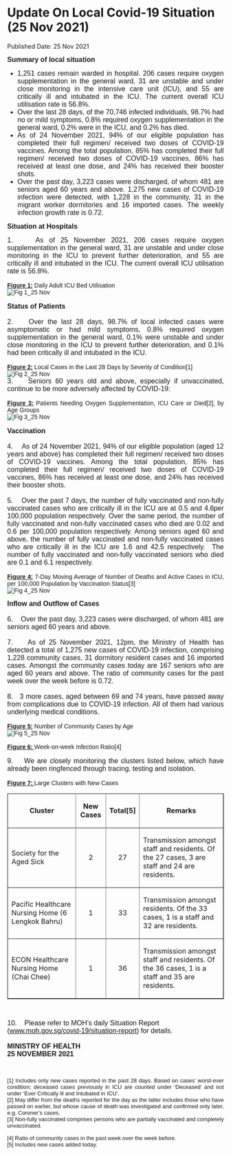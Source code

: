 <html>
    <meta http-equiv="Content-Type" content="text/html; charset=utf-8"/>
    <meta charset="utf-8"/>
    <title> Update On Local Covid-19 Situation (25 Nov 2021)</title>
    <body><h1> Update On Local Covid-19 Situation (25 Nov 2021)</h1>
    <p>Published Date: 25 Nov 2021</p> <p style="text-align: justify;"><span style="font-family: Arial;"><strong><span style="font-size: 16px;">Summary of local situation</span></strong></span></p><ul><li style="text-align: justify;"><span style="font-family: Arial; font-size: 16px;">1,251 cases remain warded in hospital. 206 cases require oxygen supplementation in the general ward, 31 are unstable and under close monitoring in the intensive care unit (ICU), and 55 are critically ill and intubated in the ICU. The current overall ICU utilisation rate is 56.8%.</span></li><li style="text-align: justify;"><span style="font-family: Arial; font-size: 16px;">Over the last 28 days, of the 70,746 infected individuals, 98.7% had no or mild symptoms, 0.8% required oxygen supplementation in the general ward, 0.2% were in the ICU, and 0.2% has died.</span></li><li style="text-align: justify;"><span style="font-family: Arial; font-size: 16px;">As of 24 November 2021, 94% of our eligible population has completed their full regimen/ received two doses of COVID-19 vaccines. Among the total population, 85% has completed their full regimen/ received two doses of COVID-19 vaccines, 86% has received at least one dose, and 24% has received their booster shots.</span></li><li style="text-align: justify;"><span style="font-family: Arial; font-size: 16px;">Over the past day, 3,223 cases were discharged, of whom 481 are seniors aged 60 years and above. 1,275 new cases of COVID-19 infection were detected, with 1,228 in the community, 31 in the migrant worker dormitories and 16 imported cases. The weekly infection growth rate is 0.72.</span></li></ul><p style="text-align: justify;"><span style="font-family: Arial;"><strong></strong></span><span style="font-family: Arial;"><strong><span style="font-size: 16px;">Situation at Hospitals</span></strong></span></p><p style="text-align: justify;"><span style="font-family: Arial;"><span style="font-size: 16px;">1. &nbsp; &nbsp;As of 25 November 2021, 206 cases require oxygen supplementation in the general ward, 31 are unstable and under close monitoring in the ICU to prevent further deterioration, and 55 are critically ill and intubated in the ICU. The current overall ICU utilisation rate is 56.8%.</span><br><br><b><u>Figure 1:</u></b>&nbsp;Daily Adult ICU Bed Utilisation<br><a href="/images/librariesprovider5/covid-19-chart-(pr)/fig-1_25-nov.png?sfvrsn=abc3f104_2"><img src="/images/librariesprovider5/covid-19-chart-(pr)/fig-1_25-nov.png?sfvrsn=abc3f104_2" data-displaymode="Original" alt="Fig 1_25 Nov" title="Fig 1_25 Nov" data-openoriginalimageonclick="true" style="float: left;"></a><br><br><span style="font-size: 16px;"><b>Status of Patients</b><br><br>2. &nbsp; &nbsp;Over the last 28 days, 98.7% of local infected cases were asymptomatic or had mild symptoms, 0.8% required oxygen supplementation in the general ward, 0.1% were unstable and under close monitoring in the ICU to prevent further deterioration,&nbsp;and 0.1% had been critically ill and intubated in the ICU.&nbsp;<br></span><br><b><u>Figure 2:</u></b>&nbsp;Local Cases in the Last 28 Days by Severity of Condition[1]&nbsp;&nbsp;<br><a href="/images/librariesprovider5/covid-19-chart-(pr)/fig-2_25-nov.png?sfvrsn=cc839cb3_2"><img src="/images/librariesprovider5/covid-19-chart-(pr)/fig-2_25-nov.png?sfvrsn=cc839cb3_2" data-displaymode="Original" alt="Fig 2_25 Nov" title="Fig 2_25 Nov" data-openoriginalimageonclick="true" style="float: left;"></a><br><span style="font-size: 16px;">3. &nbsp; &nbsp;Seniors 60 years old and above, especially if unvaccinated, continue to be more adversely affected by COVID-19:&nbsp;<br></span><br><b><u>Figure 3:</u></b>&nbsp;Patients Needing Oxygen Supplementation, ICU Care or Died[2], by Age Groups<br><a href="/images/librariesprovider5/covid-19-chart-(pr)/fig-3_25-nov.png?sfvrsn=a5c36cab_2"><img src="/images/librariesprovider5/covid-19-chart-(pr)/fig-3_25-nov.png?sfvrsn=a5c36cab_2" data-displaymode="Original" alt="Fig 3_25 Nov" title="Fig 3_25 Nov" data-openoriginalimageonclick="true" style="float: left;"></a><br><br><span style="font-size: 16px;"><strong>Vaccination&nbsp;</strong><br><br>4. &nbsp; &nbsp;As of 24 November 2021, 94% of our eligible population (aged 12 years and above) has completed their full regimen/ received two doses of COVID-19 vaccines. Among the total population, 85% has completed their full regimen/ received two doses of COVID-19 vaccines, 86% has received at least one dose, and 24% has received their booster shots.&nbsp;<br><br>5. &nbsp; &nbsp;Over the past 7 days, the number of fully vaccinated and non-fully vaccinated cases who are critically ill in the ICU are at 0.5 and 4.6per 100,000 population respectively. Over the same period, the number of fully vaccinated and non-fully vaccinated cases who died are 0.02 and 0.6 per 100,000 population respectively. Among seniors aged 60 and above, the number of fully vaccinated and non-fully vaccinated cases who are critically ill in the ICU are 1.6 and 42.5 respectively.&nbsp;&nbsp;The number of fully vaccinated and non-fully vaccinated seniors who died are 0.1 and 6.1 respectively.&nbsp;<br></span><br><b><u>Figure 4:</u></b> 7-Day Moving Average of Number of Deaths and Active Cases in ICU, per 100,000 Population by Vaccination Status[3]<br><a href="/images/librariesprovider5/covid-19-chart-(pr)/fig-4_25-nov.png?sfvrsn=96c028f1_2"><img src="/images/librariesprovider5/covid-19-chart-(pr)/fig-4_25-nov.png?sfvrsn=96c028f1_2" data-displaymode="Original" alt="Fig 4_25 Nov" title="Fig 4_25 Nov" data-openoriginalimageonclick="true" style="float: left;"></a></span></p><p style="text-align: justify;"><span style="font-family: Arial;"><br><span style="font-size: 16px;"><b>Inflow and Outflow of Cases</b><br><br>6. &nbsp; &nbsp;Over the past day, 3,223 cases were discharged, of whom 481 are seniors aged 60 years and above.&nbsp;<br><br>7. &nbsp; &nbsp;As of 25 November 2021, 12pm, the Ministry of Health has detected a total of 1,275 new cases of COVID-19 infection, comprising 1,228 community cases, 31 dormitory resident cases and 16 imported cases. Amongst the community cases today are 167 seniors who are aged 60 years and above. The ratio of community cases for the past week over the week before is 0.72.<br><br>8. &nbsp; 3&nbsp;more cases, aged between 69 and 74 years, have passed away from complications due to COVID-19 infection. All of them had various underlying&nbsp;medical conditions.&nbsp;<br></span><br><b><u>Figure 5:</u></b>&nbsp;Number of Community Cases by Age<br><a href="/images/librariesprovider5/covid-19-chart-(pr)/fig-5_25-nov.png?sfvrsn=dfc99388_2"><img src="/images/librariesprovider5/covid-19-chart-(pr)/fig-5_25-nov.png?sfvrsn=dfc99388_2" data-displaymode="Original" alt="Fig 5_25 Nov" title="Fig 5_25 Nov" data-openoriginalimageonclick="true" style="float: left;"></a><br><br><b><u>Figure 6:&nbsp;</u></b>Week-on-week Infection Ratio[4]<br><br><span style="font-size: 16px;">9. &nbsp; &nbsp;We are closely monitoring the clusters listed below, which have already been ringfenced through tracing, testing and isolation.</span><br><br><b><u>Figure 7:&nbsp;</u></b>Large Clusters with New Cases<br></span></p><table border="1" cellspacing="0" cellpadding="0" width="606"><thead><tr><td width="215"><p align="center"><strong>Cluster</strong></p></td><td width="58"><p align="center"><strong>New Cases</strong></p></td><td width="57"><p align="center"><strong>Total[5]</strong></p></td><td width="276"><p align="center"><strong>Remarks</strong></p></td></tr></thead><tbody><tr><td width="215"><p>Society for the Aged Sick</p></td><td width="58"><p align="center">2</p></td><td width="57"><p align="center">27</p></td><td width="276"><p>Transmission amongst staff and residents. Of the 27 cases, 3 are staff and 24 are residents.</p></td></tr><tr><td width="215"><p>Pacific Healthcare Nursing Home (6 Lengkok Bahru)</p></td><td width="58"><p align="center">1</p></td><td width="57"><p align="center">33</p></td><td width="276"><p>Transmission amongst residents. Of the 33 cases, 1 is a staff and 32 are residents.</p></td></tr><tr><td width="215"><p>ECON Healthcare Nursing Home (Chai Chee)</p></td><td width="58"><p align="center">1</p></td><td width="57"><p align="center">36</p></td><td width="276"><p>Transmission amongst staff and residents. Of the 36 cases, 1 is a staff and 35 are residents.</p></td></tr></tbody></table><div><br clear="all"><div id="ftn1"><p><span style="font-family: Arial;"><span style="font-size: 16px;">10. &nbsp; &nbsp;Please refer to&nbsp;MOH’s daily Situation Report (<a href="https://covidsitrep.moh.gov.sg" title="" class="" target="">www.moh.gov.sg/covid-19/situation-report</a>) for details.&nbsp;<br></span></span><strong style="text-align: justify;"><span style="font-family: Arial; font-size: 16px;"><br>MINISTRY OF HEALTH<br></span></strong><strong style="text-align: justify; font-family: Arial; font-size: 16px;">25 NOVEMBER 2021</strong></p><p style="text-align: justify;"><span style="font-family: Arial; font-size: 16px;"><div></div></span><br></p></div></div><div style="text-align: justify;"><span style="font-family: Arial;"><span style="font-size: 13px;">[1]&nbsp;Includes only new cases reported in the past 28 days. Based on cases’ worst-ever condition; deceased cases previously in ICU are counted under ‘Deceased’ and not under ‘Ever Critically ill and Intubated in ICU’.<br>[2]&nbsp;May differ from the deaths reported for the day as the latter includes those who have passed on earlier, but whose cause of death was investigated and confirmed only later, e.g. Coroner’s cases.<br>[3]&nbsp;Non-fully vaccinated comprises persons who are partially vaccinated and completely unvaccinated.</span></span><div id="ftn4"><p style="text-align: justify;"><span style="font-family: Arial;"><span style="font-size: 13px;">[4]&nbsp;Ratio of community cases in the past week over the week before.<br>[5] Includes new cases added today.</span></span></p></div></div></body>
</html>
